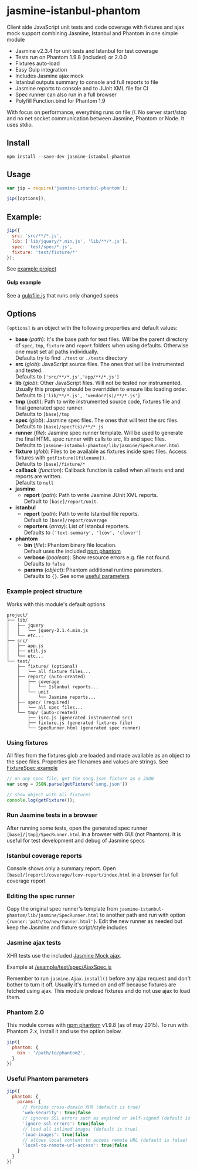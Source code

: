 ﻿# jasmine-istanbul-phantom

Client side JavaScript unit tests and code coverage with fixtures and
ajax mock support combining Jasmine, Istanbul and Phantom in one simple
module

- Jasmine v2.3.4 for unit tests and Istanbul for test coverage
- Tests run on Phantom 1.9.8 (included) or 2.0.0
- Fixtures auto-load
- Easy Gulp integration
- Includes Jasmine ajax mock
- Istanbul outputs summary to console and full reports to file
- Jasmine reports to console and to JUnit XML file for CI
- Spec runner can also run in a full browser
- Polyfill Function.bind for Phantom 1.9

With focus on performance, everything runs on file://. No server start/stop
and no net socket communication between Jasmine, Phantom or Node. It uses stdio.

## Install

    npm install --save-dev jasmine-istanbul-phantom

## Usage

```js
var jip = require('jasmine-istanbul-phantom');

jip([options]);
```

## Example:
```js
jip({
  src: 'src/**/*.js',
  lib: ['lib/jquery/*.min.js', 'lib/**/*.js'],
  spec: 'test/spec/*.js',
  fixture: 'test/fixture/*'
});
```
See [example project](https://github.com/fermads/jasmine-istanbul-phantom/tree/master/example)

#### Gulp example
See a [gulpfile.js](https://github.com/fermads/jasmine-istanbul-phantom/blob/master/example/gulpfile.js)
that runs only changed specs

## Options
`[options]` is an object with the following properties and default values:

- **base** (_path_): It's the base path for test files. Will be the parent
  directory of `spec`, `tmp`, `fixture` and `report` folders when using
  defaults. Otherwise one must set all paths individually.<br>Defaults try to
  find `./test` or `./tests` directory
- **src** (_glob_): JavaScript source files. The ones that will be instrumented
  and tested.<br>Defaults to `['src/**/*.js','app/**/*.js']`
- **lib** (_glob_): Other JavaScript files. Will not be tested nor instrumented.
  Usually this property should be overridden to ensure libs loading order.<br>
  Defaults to `['lib/**/*.js', 'vendor?(s)/**/*.js']`
- **tmp** (_path_): Path to write instrumented source code, fixtures file and
  final generated spec runner.<br>Defaults to `[base]/tmp`
- **spec** (_glob_): Jasmine spec files. The ones that will test the src files.
  <br>Defaults to `[base]/spec?(s)/**/*.js`
- **runner** (_file_): Jasmine spec runner template. Will be used to generate
  the final HTML spec runner with calls to src, lib and spec files.<br>
  Defaults to `jasmine-istanbul-phantom/lib/jasmine/SpecRunner.html`
- **fixture** (_glob_): Files to be available as fixtures inside spec files.
  Access fixtures with `getFixture([filename])`.<br>Defaults to
  `[base]/fixture/*`
- **callback** (_function_): Callback function is called when all tests end and
  reports are written.<br>Defaults to `null`
- **jasmine**
  - **report** (_path_): Path to write Jasmine JUnit XML reports.<br>Default to
  `[base]/report/unit`.
- **istanbul**
  - **report** (_path_): Path to write Istanbul file reports.<br>Default to
    `[base]/report/coverage`
  - **reporters** (_array_): List of Istanbul reporters.<br>Defaults to
    `['text-summary', 'lcov', 'clover']`
- **phantom**
  - **bin** (_file_): Phantom binary file location.<br>Default uses the included
    [npm phantom](https://www.npmjs.com/package/phantomjs)
  - **verbose** (_boolean_): Show resource errors e.g. file not found.<br>
    Defaults to `false`
  - **params** (_object_): Phantom additional runtime parameters.<br>
    Defaults to `{}`. See some [useful parameters](#useful-phantom-parameters)

### Example project structure
Works with this module's default options
```
project/
├── lib/
│   ├── jquery
│   │   └── jquery-2.1.4.min.js
│   └── etc...
├── src/
│   ├── app.js
│   ├── util.js
│   └── etc...
└── test/
    ├── fixture/ (optional)
    │   └── all fixture files...
    ├── report/ (auto-created)
    │   ├── coverage
    │   │   └── Istanbul reports...
    │   └── unit
    │       └── Jasmine reports...
    ├── spec/ (required)
    │   └── all spec files...
    └── tmp/ (auto-created)
        ├── isrc.js (generated instrumented src)
        ├── fixture.js (generated fixtures file)
        └── SpecRunner.html (generated spec runner)
```

### Using fixtures
All files from the fixtures glob are loaded and made available as an object to
the spec files. Properties are filenames and values are strings. See
[FixtureSpec example](https://github.com/fermads/jasmine-istanbul-phantom/blob/master/example/test/spec/FixtureSpec.js)

```js
// on any spec file, get the song.json fixture as a JSON
var song = JSON.parse(getFixture('song.json'))
```

```js
// show object with all fixtures
console.log(getFixture());
```

### Run Jasmine tests in a browser
After running some tests, open the generated spec runner
`[base]/[tmp]/SpecRunner.html` in a browser with GUI (not Phantom).
It is useful for test development and debug of Jasmine specs

### Istanbul coverage reports
Console shows only a summary report. Open
`[base]/[report]/coverage/lcov-report/index.html` in a browser for
full coverage report

### Editing the spec runner
Copy the original spec runner's template from
`jasmine-istanbul-phantom/lib/jasmine/SpecRunner.html`
to another path and run with option `{runner:'path/to/new/runner.html'}`.
Edit the new runner as needed but keep the Jasmine and fixture script/style
includes

### Jasmine ajax tests
XHR tests use the included
[Jasmine Mock ajax](https://github.com/jasmine/jasmine-ajax).

Example at
[/example/test/spec/AjaxSpec.js](https://github.com/fermads/jasmine-istanbul-phantom/tree/master/example/test/spec/AjaxSpec.js)

Remember to run ```jasmine.Ajax.install()``` before any ajax request and
don't bother to turn it off. Usually it's turned on and off because fixtures are
fetched using ajax. This module preload fixtures and do not use ajax
to load them.

### Phantom 2.0
This module comes with [npm phantom](https://www.npmjs.com/package/phantomjs)
v1.9.8 (as of may 2015). To run with Phantom 2.x, install it and use the option
below.
```js
jip({
  phantom: {
    bin : '/path/to/phantom2',
  }
})
```

### Useful Phantom parameters
```js
jip({
  phantom: {
    params: {
      // forbids cross-domain XHR (default is true)
      'web-security': true|false
      // ignores SSL errors such as expired or self-signed (default is false)
      'ignore-ssl-errors': true|false
      // load all inlined images (default is true)
      'load-images': true|false
      // allows local content to access remote URL (default is false)
      'local-to-remote-url-access': true|false
    }
  }
})
```

<!--
## To-do
- make writeFixtures and writeRunner async with vinyl and remove dep mkdirp
- remove through2 from istanbul.instrumentCode
- istanbul thresholds support
- **clear** (_boolean_): Remove all tmp files at the end (instrumented
  code, generated spec runner, etc). Defaults to false
- run ajaxInstall on init?
- option to run with webserver instead of file://
- add option for Phantom's viewportSize
- show istanbul results inside of jasmine spec runner (browser); or a link
-->
